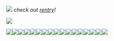 ![](https://64.media.tumblr.com/f2e3abdff50f85149925ddae62255ed4/b9dd6f9330c4a16f-30/s250x400/4f46987ed4a24ac93103554b24922dddc451dff9.gifv) 
*check out [rentry](https://rentry.co/hyruleans/)!*

![](https://64.media.tumblr.com/9450765e9b44d4f9a6e93ccf8ccdff61/2dccbf50757330c8-b9/s400x600/421c6b41413622c32630ebff12f603f79196e40f.gifv)

![](https://64.media.tumblr.com/b246f005fa3905032e868b670ab9e416/a95357d003b1c035-53/s100x200/dcf83728a84711d82d8b42942ed2f89a145b5898.pnj)![](https://64.media.tumblr.com/cf135c0db10c1ab49b8a573b63824824/faa09d870acece93-37/s100x200/87495ec24409f5be87dae15c45b9fed0352d493a.gifv)![](https://images-wixmp-ed30a86b8c4ca887773594c2.wixmp.com/f/ad9b0ccd-a11a-44e0-9904-ed2cbd6e0ceb/dby2aru-157f05b1-be57-4952-b349-f768451d4c31.png?token=eyJ0eXAiOiJKV1QiLCJhbGciOiJIUzI1NiJ9.eyJzdWIiOiJ1cm46YXBwOjdlMGQxODg5ODIyNjQzNzNhNWYwZDQxNWVhMGQyNmUwIiwiaXNzIjoidXJuOmFwcDo3ZTBkMTg4OTgyMjY0MzczYTVmMGQ0MTVlYTBkMjZlMCIsIm9iaiI6W1t7InBhdGgiOiJcL2ZcL2FkOWIwY2NkLWExMWEtNDRlMC05OTA0LWVkMmNiZDZlMGNlYlwvZGJ5MmFydS0xNTdmMDViMS1iZTU3LTQ5NTItYjM0OS1mNzY4NDUxZDRjMzEucG5nIn1dXSwiYXVkIjpbInVybjpzZXJ2aWNlOmZpbGUuZG93bmxvYWQiXX0.T23klAKxPyXALbHG7FGKCxHRRuFr2z6QiRZ22e3WsA8)![](https://64.media.tumblr.com/c0dffde026a781907c46f5bc3562d4c9/6d8790613ca0d327-8c/s100x200/df3825522fcd394de03e6a24756db56230c2a55f.pnj)![](https://64.media.tumblr.com/1ec32be0117e9cf780ad33dcac9a9248/473928ea48888009-f3/s100x200/25522e1ec76c6628fb43d2de0e2ca7f1c989f7be.jpg)![](https://64.media.tumblr.com/a6ce0d4cb942375143e6453d78fef2f5/79d8b316934d24c3-e8/s100x200/b9339ea21bf844bee780d6fabc467e98da937115.pnj)![](https://64.media.tumblr.com/5d084cf80054b94b1380730d0ba960a2/79d8b316934d24c3-51/s100x200/b88501c78d12b5d18066a30d4c5cd17d7b2975c4.gifv)![](https://64.media.tumblr.com/39a94a8e906e351e71232baac48b5707/0a314c1722fc4072-a9/s100x200/56af5c99a3bd7458d7157f19ff6f6ab5c7d420e9.gifv)![](https://64.media.tumblr.com/13d261e20e9fb84c5d9e2881478098fc/3bf62ad8d20f8b2a-02/s100x200/14b6c022696894fbb270a0f51bd86dfafb14abaa.gifv)![](https://64.media.tumblr.com/49d942d916bd0deed7a5ed1a7b4fe1d9/3bf62ad8d20f8b2a-4e/s100x200/f2fc5bfe0ec035cda2785293df48caee29215f44.gifv)![](https://64.media.tumblr.com/71c6efc0ae42f01ae2b796cd286042a1/5e5d02f1f6821b09-0f/s100x200/fcb1aa1184d2f2b4a98d63d5034e4ec6320bdc1a.gifv)![](https://64.media.tumblr.com/5d6e5db1972d10fb7d4707c72ead9dd0/e5e999bb453b6265-1e/s100x200/a36e9490870cc4b6107214ab83a822d376f4ef83.gifv)![](https://64.media.tumblr.com/f72047047408bdfe1d67e65d40067fb5/c726874990cfaad1-33/s100x200/a62f74c9add10bc9c981f1f5418840850b74513f.gifv)![](https://64.media.tumblr.com/c0ca42ef8e6da63b9fb013d96cffc484/d668936e8f9a3d52-fd/s100x200/6d3b962e30d478eb3e3df048745874bd6dee81d9.pnj)![](https://64.media.tumblr.com/b20e4517bc51f9cef1a0271e8e25063d/d668936e8f9a3d52-72/s250x400/735f58339493442d056779ca7b3325627577a5ae.pnj)![](https://64.media.tumblr.com/94501f9054c369ccfccaa6e410ce3e1e/d668936e8f9a3d52-95/s100x200/45b27774b21407ada91df33de113e722ba4209ea.pnj)![](https://64.media.tumblr.com/58b311e04d42406228a5d21ede67b2f3/88ea3eeb73f3d5c4-a6/s100x200/c2821b6b2ccc3670d0642ba94a871d43f683995b.jpg)
